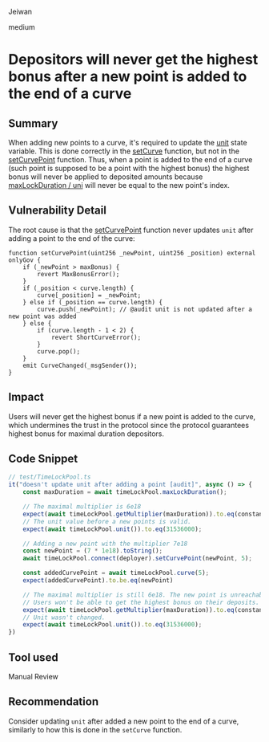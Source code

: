 Jeiwan

medium

# Depositors will never get the highest bonus after a new point is added to the end of a curve

## Summary
When adding new points to a curve, it's required to update the [unit](https://github.com/sherlock-audit/2022-10-merit-circle/blob/main/merit-liquidity-mining/contracts/TimeLockPool.sol#L25) state variable. This is done correctly in the [setCurve](https://github.com/sherlock-audit/2022-10-merit-circle/blob/main/merit-liquidity-mining/contracts/TimeLockPool.sol#L280) function, but not in the [setCurvePoint](https://github.com/sherlock-audit/2022-10-merit-circle/blob/main/merit-liquidity-mining/contracts/TimeLockPool.sol#L322) function. Thus, when a point is added to the end of a curve (such point is supposed to be a point with the highest bonus) the highest bonus will never be applied to deposited amounts because [maxLockDuration / uni](https://github.com/sherlock-audit/2022-10-merit-circle/blob/main/merit-liquidity-mining/contracts/TimeLockPool.sol#L238) will never be equal to the new point's index.
## Vulnerability Detail
The root cause is that the [setCurvePoint](https://github.com/sherlock-audit/2022-10-merit-circle/blob/main/merit-liquidity-mining/contracts/TimeLockPool.sol#L322) function never updates `unit` after adding a point to the end of the curve:
```solidity
function setCurvePoint(uint256 _newPoint, uint256 _position) external onlyGov {
    if (_newPoint > maxBonus) {
        revert MaxBonusError();
    }
    if (_position < curve.length) {
        curve[_position] = _newPoint;
    } else if (_position == curve.length) {
        curve.push(_newPoint); // @audit unit is not updated after a new point was added
    } else {
        if (curve.length - 1 < 2) {
            revert ShortCurveError();
        }
        curve.pop();
    }
    emit CurveChanged(_msgSender());
}
```
## Impact
Users will never get the highest bonus if a new point is added to the curve, which undermines the trust in the protocol since the protocol guarantees highest bonus for maximal duration depositors.
## Code Snippet
```javascript
// test/TimeLockPool.ts
it("doesn't update unit after adding a point [audit]", async () => {
    const maxDuration = await timeLockPool.maxLockDuration();

    // The maximal multiplier is 6e18
    expect(await timeLockPool.getMultiplier(maxDuration)).to.eq(constants.WeiPerEther.mul(6));
    // The unit value before a new points is valid.
    expect(await timeLockPool.unit()).to.eq(31536000);

    // Adding a new point with the multiplier 7e18
    const newPoint = (7 * 1e18).toString();
    await timeLockPool.connect(deployer).setCurvePoint(newPoint, 5);

    const addedCurvePoint = await timeLockPool.curve(5);
    expect(addedCurvePoint).to.be.eq(newPoint)

    // The maximal multiplier is still 6e18. The new point is unreachable.
    // Users won't be able to get the highest bonus on their deposits.
    expect(await timeLockPool.getMultiplier(maxDuration)).to.eq(constants.WeiPerEther.mul(6));
    // Unit wasn't changed.
    expect(await timeLockPool.unit()).to.eq(31536000);
})
```
## Tool used
Manual Review
## Recommendation
Consider updating `unit` after added a new point to the end of a curve, similarly to how this is done in the `setCurve` function.